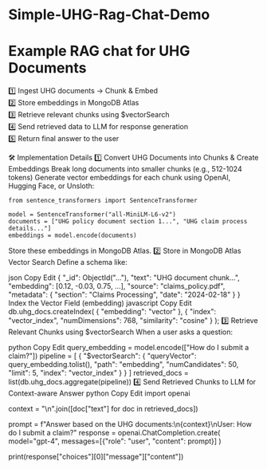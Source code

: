 # Simple-UHG-Rag-Chat-Demo
# Example RAG chat for UHG Documents 

1️⃣ Ingest UHG documents → Chunk & Embed <br>
2️⃣ Store embeddings in MongoDB Atlas <br>
3️⃣ Retrieve relevant chunks using $vectorSearch <br>
4️⃣ Send retrieved data to LLM for response generation <br>
5️⃣ Return final answer to the user <br>

🛠️ Implementation Details
1️⃣ Convert UHG Documents into Chunks & Create Embeddings
Break long documents into smaller chunks (e.g., 512-1024 tokens)
Generate vector embeddings for each chunk using OpenAI, Hugging Face, or Unsloth:
```
from sentence_transformers import SentenceTransformer

model = SentenceTransformer("all-MiniLM-L6-v2")
documents = ["UHG policy document section 1...", "UHG claim process details..."]
embeddings = model.encode(documents)
```

Store these embeddings in MongoDB Atlas.
2️⃣ Store in MongoDB Atlas Vector Search
Define a schema like:

json
Copy
Edit
{
    "_id": ObjectId("..."),
    "text": "UHG document chunk...",
    "embedding": [0.12, -0.03, 0.75, ...],
    "source": "claims_policy.pdf",
    "metadata": {
        "section": "Claims Processing",
        "date": "2024-02-18"
    }
}
Index the Vector Field (embedding)
javascript
Copy
Edit
db.uhg_docs.createIndex(
    { "embedding": "vector" },
    { "index": "vector_index", "numDimensions": 768, "similarity": "cosine" }
);
3️⃣ Retrieve Relevant Chunks using $vectorSearch
When a user asks a question:

python
Copy
Edit
query_embedding = model.encode(["How do I submit a claim?"])
pipeline = [
    {
        "$vectorSearch": {
            "queryVector": query_embedding.tolist(),
            "path": "embedding",
            "numCandidates": 50,
            "limit": 5,
            "index": "vector_index"
        }
    }
]
retrieved_docs = list(db.uhg_docs.aggregate(pipeline))
4️⃣ Send Retrieved Chunks to LLM for Context-aware Answer
python
Copy
Edit
import openai

context = "\n".join([doc["text"] for doc in retrieved_docs])

prompt = f"Answer based on the UHG documents:\n{context}\nUser: How do I submit a claim?"
response = openai.ChatCompletion.create(
    model="gpt-4",
    messages=[{"role": "user", "content": prompt}]
)

print(response["choices"][0]["message"]["content"])

